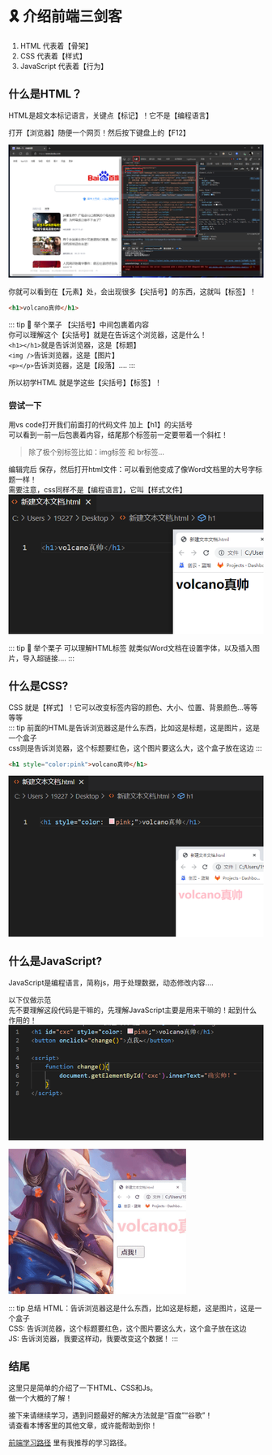 # 🎗️ 介绍前端三剑客

1. HTML 代表着【骨架】
2. CSS 代表着【样式】
3. JavaScript 代表着【行为】

## 什么是HTML？
HTML是超文本标记语言，关键点【标记】！它不是【编程语言】

打开【浏览器】随便一个网页！然后按下键盘上的【F12】  

![图 1](img/f2d663b80659b6bc262bb4efd36683501666c5d01f60335f64b643fe264bb0f4.png)  

你就可以看到在【元素】处，会出现很多【尖括号】的东西，这就叫【标签】！
```html
<h1>volcano真帅</h1>
```
::: tip  🌰 举个栗子 
【尖括号】中间包裹着内容  
你可以理解这个【尖括号】就是在告诉这个浏览器，这是什么！  
`<h1></h1>`就是告诉浏览器，这是【标题】  
`<img />`告诉浏览器，这是【图片】  
`<p></p>`告诉浏览器，这是【段落】.... 
::: 

所以初学HTML 就是学这些【尖括号】【标签】！

### 尝试一下
用vs code打开我们前面打的代码文件 加上【h1】的尖括号  
可以看到一前一后包裹着内容，结尾那个标签前一定要带着一个斜杠！  
> 除了极个别标签比如：img标签 和 br标签...  
>
编辑完后 保存，然后打开html文件：可以看到他变成了像Word文档里的大号字标题一样！  
需要注意，css同样不是【编程语言】，它叫【样式文件】
![图 16](img/tu.png)  

::: tip  🌰 举个栗子 
可以理解HTML标签 就类似Word文档在设置字体，以及插入图片，导入超链接....
::: 

## 什么是CSS?
CSS 就是【样式】！它可以改变标签内容的颜色、大小、位置、背景颜色...等等等等  
::: tip 
前面的HTML是告诉浏览器这是什么东西，比如这是标题，这是图片，这是一个盒子    
css则是告诉浏览器，这个标题要红色，这个图片要这么大，这个盒子放在这边
:::
```html
<h1 style="color:pink">volcano真帅</h1>
```
![图 17](img/pink.png)  


## 什么是JavaScript?
JavaScript是编程语言，简称js，用于处理数据，动态修改内容....

以下仅做示范  
先不要理解这段代码是干嘛的，先理解JavaScript主要是用来干嘛的！起到什么作用的！
![图 18](img/js1.png)  


![图 19](img/ces.gif)  

::: tip 总结
HTML：告诉浏览器这是什么东西，比如这是标题，这是图片，这是一个盒子    
CSS: 告诉浏览器，这个标题要红色，这个图片要这么大，这个盒子放在这边  
JS: 告诉浏览器，我要这样动，我要改变这个数据！
:::
## 结尾
这里只是简单的介绍了一下HTML、CSS和Js。   
做一个大概的了解！  

接下来请继续学习，遇到问题最好的解决方法就是“百度”“谷歌”！  
请查看本博客里的其他文章，或许能帮助到你！  

[前端学习路径](LearningPath.md) 里有我推荐的学习路径。

